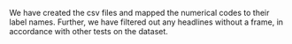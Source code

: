 We have created the csv files and mapped the numerical codes to their label names. Further, we have filtered out any headlines without a frame, in accordance with other tests on the dataset.
